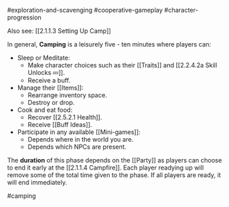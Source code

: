 #exploration-and-scavenging #cooperative-gameplay #character-progression 

Also see: [[2.1.1.3 Setting Up Camp]]

In general, **Camping** is a leisurely five - ten minutes where players can: 
- Sleep or Meditate:
	- Make character choices such as their [[Traits]] and [[2.2.4.2a Skill Unlocks 💤]].
	- Receive a buff.
- Manage their [[Items]]:
	- Rearrange inventory space.
	- Destroy or drop.
- Cook and eat food:
	- Recover [[2.5.2.1 Health]].
	- Receive [[Buff Ideas]].
- Participate in any available [[Mini-games]]:
	- Depends where in the world you are.
	- Depends which NPCs are present.

The **duration** of this phase depends on the [[Party]] as players can choose to end it early at the [[2.1.1.4 Campfire]]. Each player readying up will remove some of the total time given to the phase. If all players are ready, it will end immediately.

#camping 
